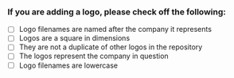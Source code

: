 ### If you are adding a logo, please check off the following:

- [ ] Logo filenames are named after the company it represents
- [ ] Logos are a square in dimensions
- [ ] They are not a duplicate of other logos in the repository
- [ ] The logos represent the company in question
- [ ] Logo filenames are lowercase
